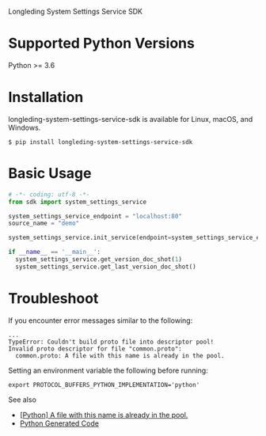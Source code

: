 Longleding System Settings Service SDK

# Supported Python Versions

Python >= 3.6

# Installation

longleding-system-settings-service-sdk is available for Linux, macOS, and Windows.

```shell script
$ pip install longleding-system-settings-service-sdk
```

# Basic Usage

```python
# -*- coding: utf-8 -*-
from sdk import system_settings_service

system_settings_service_endpoint = "localhost:80"
source_name = "demo"

system_settings_service.init_service(endpoint=system_settings_service_endpoint, src=source_name)

if __name__ == '__main__':
  system_settings_service.get_version_doc_shot(1)
  system_settings_service.get_last_version_doc_shot()
```

# Troubleshoot

If you encounter error messages similar to the following:

```shell script
...
TypeError: Couldn't build proto file into descriptor pool!
Invalid proto descriptor for file "common.proto":
  common.proto: A file with this name is already in the pool.
```

Setting an environment variable the following before running:

```shell script
export PROTOCOL_BUFFERS_PYTHON_IMPLEMENTATION='python'
```

See also
- [[Python] A file with this name is already in the pool.](#https://github.com/protocolbuffers/protobuf/issues/3002)
- [Python Generated Code](#https://developers.google.com/protocol-buffers/docs/reference/python-generated)